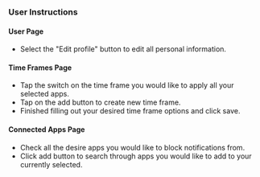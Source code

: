 ### User Instructions

#### User Page

- Select the "Edit profile" button to edit all personal information.



#### Time Frames Page

- Tap the switch on the time frame you would like to apply all your selected apps.
- Tap on the add button to create new time frame.
- Finished filling out your desired time frame options and click save.





#### Connected Apps Page

- Check all the desire apps you would like to block notifications from.
- Click add button to search through apps you would like to add to your currently selected.